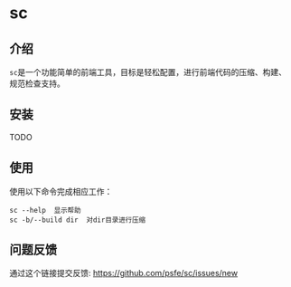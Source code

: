 sc
==

介绍
----

`sc`是一个功能简单的前端工具，目标是轻松配置，进行前端代码的压缩、构建、规范检查支持。


安装
----

TODO


使用
----

使用以下命令完成相应工作：

    sc --help  显示帮助
    sc -b/--build dir  对dir目录进行压缩

问题反馈
--------

通过这个链接提交反馈: <https://github.com/psfe/sc/issues/new>
